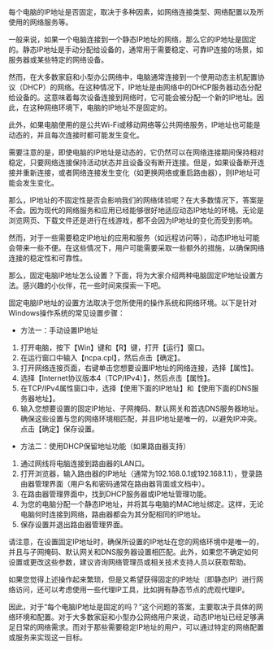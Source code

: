 每个电脑的IP地址是否固定，取决于多种因素，如网络连接类型、网络配置以及所使用的网络服务等。

一般来说，如果一个电脑连接到一个静态IP地址的网络，那么它的IP地址是固定的。静态IP地址是手动分配给设备的，通常用于需要稳定、可靠IP连接的场景，如服务器或某些特定的网络设备。

然而，在大多数家庭和小型办公网络中，电脑通常连接到一个使用动态主机配置协议（DHCP）的网络。在这种情况下，IP地址是由网络中的DHCP服务器动态分配给设备的。这意味着每次设备连接到网络时，它可能会被分配一个新的IP地址。因此，在这种网络环境下，电脑的IP地址不是固定的。

此外，如果电脑使用的是公共Wi-Fi或移动网络等公共网络服务，IP地址也可能是动态的，并且每次连接时都可能发生变化。

需要注意的是，即使电脑的IP地址是动态的，它仍然可以在网络连接期间保持相对稳定，只要网络连接保持活动状态并且设备没有断开连接。但是，如果设备断开连接并重新连接，或者网络连接发生变化（如更换网络或重启路由器），则IP地址可能会发生变化。

那么，IP地址的不固定性是否会影响我们的网络体验呢？在大多数情况下，答案是不会。因为现代的网络服务和应用已经能够很好地适应动态IP地址的环境。无论是浏览网页、下载文件还是进行在线游戏，都不会因为IP地址的变化而受到影响。

然而，对于一些需要稳定IP地址的应用和服务（如远程访问等），动态IP地址可能会带来一些不便。在这些情况下，用户可能需要采取一些额外的措施，以确保网络连接的稳定性和可靠性。

那么，固定电脑IP地址怎么设置？下面，将为大家介绍两种电脑固定IP地址设置方法。感兴趣的小伙伴，花一些时间来探索一下吧。

固定电脑IP地址的设置方法取决于您所使用的操作系统和网络环境。以下是针对Windows操作系统的常见设置步骤：

- 方法一：手动设置IP地址

1. 打开电脑，按下【Win】键和【R】键，打开【运行】窗口。
2. 在运行窗口中输入【ncpa.cpl】，然后点击【确定】。
3. 打开网络连接页面，右键单击您想要设置IP地址的网络连接，选择【属性】。
4. 选择【Internet协议版本4（TCP/IPv4）】，然后点击【属性】。
5. 在TCP/IPv4属性窗口中，选择【使用下面的IP地址】和【使用下面的DNS服务器地址】。
6. 输入您想要设置的固定IP地址、子网掩码、默认网关和首选DNS服务器地址。确保这些设置与您的网络环境相匹配，并且IP地址是唯一的，以避免IP冲突。
   点击【确定】保存设置。

- 方法二：使用DHCP保留地址功能（如果路由器支持）

1. 通过网线将电脑连接到路由器的LAN口。
2. 打开浏览器，输入路由器的IP地址（通常为192.168.0.1或192.168.1.1），登录路由器管理界面（用户名和密码通常在路由器背面或文档中）。
3. 在路由器管理界面中，找到DHCP服务器或IP地址管理功能。
4. 为您的电脑分配一个静态IP地址，并将其与电脑的MAC地址绑定。这样，无论电脑何时连接到网络，路由器都会为其分配相同的IP地址。
5. 保存设置并退出路由器管理界面。

请注意，在设置固定IP地址时，确保所设置的IP地址在您的网络环境中是唯一的，并且与子网掩码、默认网关和DNS服务器设置相匹配。此外，如果您不确定如何设置或更改这些参数，建议咨询网络管理员或相关技术支持人员以获取帮助。

如果您觉得上述操作起来繁琐，但是又希望获得固定的IP地址（即静态IP）进行网络访问，还可以考虑使用一些代理IP工具，比如拥有静态节点的虎观代理IP。

因此，对于“每个电脑IP地址是固定的吗？”这个问题的答案，主要取决于具体的网络环境和配置。对于大多数家庭和小型办公网络用户来说，动态IP地址已经足够满足日常的网络需求。而对于那些需要稳定IP地址的用户，可以通过特定的网络配置或服务来实现这一目标。
